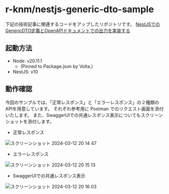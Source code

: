 # r-knm/nestjs-generic-dto-sample

下記の技術記事に関連するコードをアップしたリポジトリです。
[NestJSでのGenericDTO定義とOpenAPIドキュメントでの出力を実装する](https://zenn.dev/r_knm/articles/7c1c7881618025)

## 起動方法

- Node: v20.11.1
  - (Pinned to Package.json by Volta.)
- NestJS: v10

## 動作確認

今回のサンプルでは、「正常レスポンス」と「エラーレスポンス」の２種類のAPIを用意しています。
それぞれ参考用に Postman でのリクエスト画面を添付いたします。
また、SwaggerUIでの共通レスポンス表示についてもスクリーンショットを添付します。

- 正常レスポンス

![スクリーンショット 2024-03-12 20 14 47](https://github.com/r-knm/nestjs-generic-dto-sample/assets/102338067/4e646d97-5bf2-4844-a9a9-b719e70a8ae9)

- エラーレスポンス

![スクリーンショット 2024-03-12 20 15 13](https://github.com/r-knm/nestjs-generic-dto-sample/assets/102338067/2ce46e18-9062-4e67-9ad0-c4ffbb4c7f09)

- SwaggerUIでの共通レスポンス表示

![スクリーンショット 2024-03-12 20 16 03](https://github.com/r-knm/nestjs-generic-dto-sample/assets/102338067/2401ab80-2efb-44fe-8459-2ffe6654d145)
